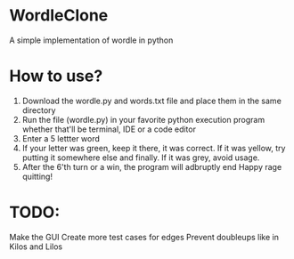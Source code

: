 # WordleClone
A simple implementation of wordle in python

# How to use?
1. Download the wordle.py and words.txt file and place them in the same directory
2. Run the file (wordle.py) in your favorite python execution program whether that'll be terminal, IDE or a code editor
3. Enter a 5 lettter word
4. If your letter was green, keep it there, it was correct. If it was yellow, try putting it somewhere else and finally. If it was grey, avoid usage.
5. After the 6'th turn or a win, the program will adbruptly end
Happy rage quitting!

# TODO:
Make the GUI
Create more test cases for edges
Prevent doubleups like in Kilos and Lilos
